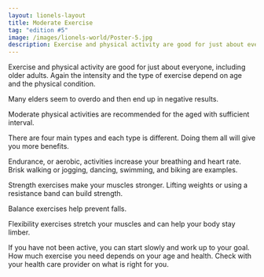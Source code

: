 ```yaml
---
layout: lionels-layout
title: Moderate Exercise
tag: "edition #5"
image: /images/lionels-world/Poster-5.jpg
description: Exercise and physical activity are good for just about everyone, including older adults.
---
```


Exercise and physical activity are good for just about everyone, including older adults. Again the intensity and the type of exercise depend on age and the physical condition.

Many elders seem to overdo and then end up in negative results.

Moderate physical activities are recommended for the aged with sufficient interval.

There are four main types and each type is different. Doing them all will give you more benefits.

Endurance, or aerobic, activities increase your breathing and heart rate. Brisk walking or jogging, dancing, swimming, and biking are examples.

Strength exercises make your muscles stronger. Lifting weights or using a resistance band can build strength.

Balance exercises help prevent falls.

Flexibility exercises stretch your muscles and can help your body stay limber.

If you have not been active, you can start slowly and work up to your goal. How much exercise you need depends on your age and health. Check with your health care provider on what is right for you.